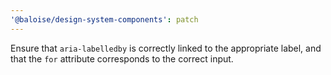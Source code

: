 ```yaml
---
'@baloise/design-system-components': patch
---
```


Ensure that `aria-labelledby` is correctly linked to the appropriate label, and that the `for` attribute corresponds to the correct input.
